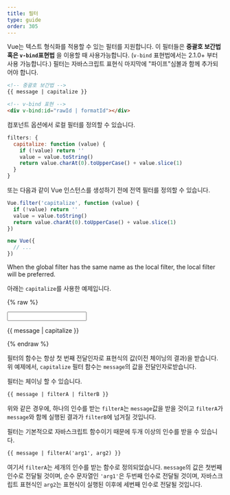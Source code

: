 ```yaml
---
title: 필터
type: guide
order: 305
---
```


Vue는 텍스트 형식화를 적용할 수 있는 필터를 지원합니다. 이 필터들은 **중괄호 보간법 혹은 `v-bind`표현법** 을 이용할 때 사용가능합니다. (`v-bind` 표현법에서는 2.1.0+ 부터 사용 가능합니다.) 필터는 자바스크립트 표현식 마지막에 "파이프"심볼과 함께 추가되어야 합니다.

``` html
<!-- 중괄호 보간법 -->
{{ message | capitalize }}

<!-- v-bind 표현 -->
<div v-bind:id="rawId | formatId"></div>
```

컴포넌트 옵션에서 로컬 필터를 정의할 수 있습니다.

``` js
filters: {
  capitalize: function (value) {
    if (!value) return ''
    value = value.toString()
    return value.charAt(0).toUpperCase() + value.slice(1)
  }
}
```

또는 다음과 같이 Vue 인스턴스를 생성하기 전에 전역 필터를 정의할 수 있습니다.

``` js
Vue.filter('capitalize', function (value) {
  if (!value) return ''
  value = value.toString()
  return value.charAt(0).toUpperCase() + value.slice(1)
})

new Vue({
  // ...
})
```

When the global filter has the same name as the local filter, the local filter will be preferred.

아래는 `capitalize`를 사용한 예제입니다.

{% raw %}
<div id="example_1" class="demo">
  <input type="text" v-model="message">
  <p>{{ message | capitalize }}</p>
</div>
<script>
  new Vue({
    el: '#example_1',
    data: function () {
      return {
        message: 'john'
      }
    },
    filters: {
      capitalize: function (value) {
        if (!value) return ''
        value = value.toString()
        return value.charAt(0).toUpperCase() + value.slice(1)
      }
    }
  })
</script>
{% endraw %}

필터의 함수는 항상 첫 번째 전달인자로 표현식의 값(이전 체이닝의 결과)을 받습니다. 위 예제에서, `capitalize` 필터 함수는 `message`의 값을 전달인자로받습니다.


필터는 체이닝 할 수 있습니다.

``` html
{{ message | filterA | filterB }}
```

위와 같은 경우에, 하나의 인수를 받는 `filterA`는 `message`값을 받을 것이고 `filterA`가 `message`와 함께 실행된 결과가 `filterB`에 넘겨질 것입니다.

필터는 기본적으로 자바스크립트 함수이기 때문에 두개 이상의 인수를 받을 수 있습니다.

``` html
{{ message | filterA('arg1', arg2) }}
```

여기서 `filterA`는 세개의 인수를 받는 함수로 정의되었습니다. `message`의 값은 첫번째 인수로 전달될 것이며, 순수 문자열인 `'arg1'`은 두번째 인수로 전달될 것이며, 자바스크립트 표현식인 `arg2`는 표현식이 실행된 이후에 세번째 인수로 전달될 것입니다.
